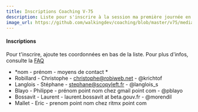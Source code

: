 ```yaml
---
title: Inscriptions Coaching V-75
description: Liste pour s'inscrire à la session ma première journée en tant que coach
image_url: https://github.com/walkingdev/coaching/blob/master/v75/media/banner-coaching.jpg?raw=true
---
```


#### Inscriptions

Pour t'inscrire, ajoute tes coordonnées en bas de la liste.
Pour plus d'infos, consulte la [FAQ](http://walkingdev.fr/#walkingdev/coaching/blob/master/v75/faq.md)

* *nom - prénom - moyens de contact *
* Robillard - Christophe - christophe@robiweb.net - @krichtof
* Langlois - Stéphane - stephane@scopyleft.fr - @langlois_s
* Blayo - Philippe - prénom point nom chez gmail point com - @pblayo
* Bossavit - Laurent - laurent.bossavit at beta.gouv.fr - @morendil
* Mallet - Eric - prenom point nom chez ritmx point com
